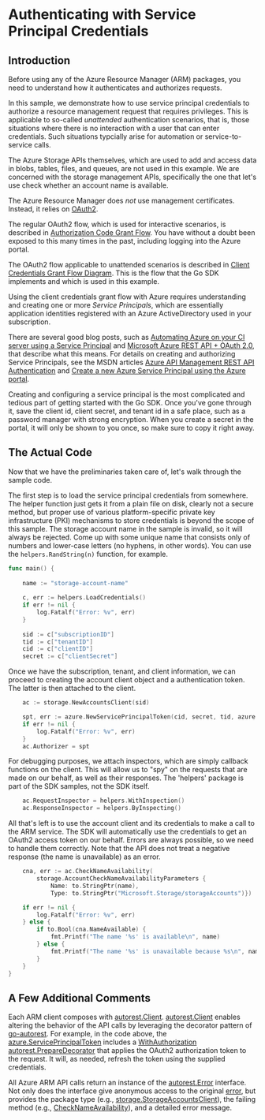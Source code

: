 # Authenticating with Service Principal Credentials

## Introduction

Before using any of the Azure Resource Manager (ARM) packages, you need to understand how it authenticates and
authorizes requests.

In this sample, we demonstrate how to use service principal credentials to authorize a resource management request that
requires privileges. This is applicable to so-called *unattended* authentication scenarios, that is, those situations
where there is no interaction with a user that can enter credentials. Such situations typcially arise for automation
or service-to-service calls.  

The Azure Storage APIs themselves, which are used to add and access data in blobs, tables, files, and queues,
are not used in this example. We are concerned with the storage management APIs, specifically the one that
let's use check whether an account name is available.

The Azure Resource Manager does *not* use management certificates. Instead, it relies on [OAuth2](http://oauth.net).

The regular OAuth2 flow, which is used for interactive scenarios, is described in
[Authorization Code Grant Flow](https://msdn.microsoft.com/en-us/library/azure/dn645543.aspx). You have without a doubt 
been exposed to this many times in the past, including logging into the Azure portal.

The OAuth2 flow applicable to unattended scenarios is described in [Client Credentials Grant Flow Diagram](https://msdn.microsoft.com/en-us/library/azure/dn645543.aspx). This is the flow that the Go SDK implements and which is used in this example.

Using the client credentials grant flow with Azure requires understanding and creating one or more *Service Principals*,
which are essentially application identities registered with an Azure ActiveDirectory used in your subscription. 

There are several good blog posts, such as
[Automating Azure on your CI server using a Service Principal](http://blog.davidebbo.com/2014/12/azure-service-principal.html)
and
[Microsoft Azure REST API + OAuth 2.0](https://ahmetalpbalkan.com/blog/azure-rest-api-with-oauth2/),
that describe what this means. For details on creating and authorizing Service Principals, see the MSDN articles
[Azure API Management REST API Authentication](https://msdn.microsoft.com/en-us/library/azure/5b13010a-d202-4af5-aabf-7ebc26800b3d)
and
[Create a new Azure Service Principal using the Azure portal](https://azure.microsoft.com/en-us/documentation/articles/resource-group-create-service-principal-portal/).

Creating and configuring a service principal is the most complicated and tedious part of getting started with the Go SDK.
Once you've gone through it, save the client id, client secret, and tenant id in a safe place, such as a password manager with strong encryption.
When you create a secret in the portal, it will only be shown to you once, so make sure to copy it right away. 

## The Actual Code

Now that we have the preliminaries taken care of, let's walk through the sample code.

The first step is to load the service principal credentials from somewhere. The helper function just gets it from
a plain file on disk, clearly not a secure method, but proper use of various platform-specific
private key infrastructure (PKI) mechanisms to store credentials is beyond the scope of this sample. The storage account 
name in the sample is invalid, so it will always be rejected. Come up with some unique name that consists only of numbers
and lower-case letters (no hyphens, in other words). You can use the `helpers.RandString(n)` function, for example. 

```go
func main() {
    
    name := "storage-account-name"
       
	c, err := helpers.LoadCredentials()
	if err != nil {
		log.Fatalf("Error: %v", err)
	}
    
    sid := c["subscriptionID"]
    tid := c["tenantID"]
    cid := c["clientID"]
    secret := c["clientSecret"]
```

Once we have the subscription, tenant, and client information, we can proceed to creating the account client object and
a authentication token. The latter is then attached to the client.
    
```go
	ac := storage.NewAccountsClient(sid)

	spt, err := azure.NewServicePrincipalToken(cid, secret, tid, azure.AzureResourceManagerScope)
	if err != nil {
		log.Fatalf("Error: %v", err)
	}
	ac.Authorizer = spt

```

For debugging purposes, we attach inspectors, which are simply callback functions on the client. This will allow us to "spy"
on the requests that are made on our behalf, as well as their responses. The 'helpers' package is part of the SDK samples, not
the SDK itself. 

```go
	ac.RequestInspector = helpers.WithInspection()
	ac.ResponseInspector = helpers.ByInspecting()
```

All that's left is to use the account client and its credentials to make a call to the ARM service. The SDK will automatically
use the credentials to get an OAuth2 access token on our behalf. Errors are always possible, so we need to handle them correctly.
Note that the API does not treat a negative response (the name is unavailable) as an error.

```go
	cna, err := ac.CheckNameAvailability(
		storage.AccountCheckNameAvailabilityParameters {
			Name: to.StringPtr(name),
			Type: to.StringPtr("Microsoft.Storage/storageAccounts")})

	if err != nil {
		log.Fatalf("Error: %v", err)
	} else {
		if to.Bool(cna.NameAvailable) {
			fmt.Printf("The name '%s' is available\n", name)
		} else {
			fmt.Printf("The name '%s' is unavailable because %s\n", name, to.String(cna.Message))
		}
	}
}
```

## A Few Additional Comments
 
Each ARM client composes with [autorest.Client](https://godoc.org/github.com/Azure/go-autorest/autorest#Client).
[autorest.Client](https://godoc.org/github.com/Azure/go-autorest/autorest#Client)
enables altering the behavior of the API calls by leveraging the decorator pattern of
[go-autorest](https://github.com/Azure/go-autorest). For example, in the code above, the
[azure.ServicePrincipalToken](https://godoc.org/github.com/Azure/go-autorest/autorest/azure#ServicePrincipalToken)
includes a
[WithAuthorization](https://godoc.org/github.com/Azure/go-autorest/autorest#Client.WithAuthorization)
[autorest.PrepareDecorator](https://godoc.org/github.com/Azure/go-autorest/autorest#PrepareDecorator)
that applies the OAuth2 authorization token to the request. It will, as needed, refresh the token
using the supplied credentials.

All Azure ARM API calls return an instance of the
[autorest.Error](https://godoc.org/github.com/Azure/go-autorest/autorest#Error) interface.
Not only does the interface give anonymous access to the original
[error](http://golang.org/ref/spec#Errors),
but provides the package type (e.g.,
[storage.StorageAccountsClient](https://godoc.org/github.com/Azure/azure-sdk-for-go/arm/storage#StorageAccountsClient)),
the failing method (e.g.,
[CheckNameAvailability](https://godoc.org/github.com/Azure/azure-sdk-for-go/arm/storage#StorageAccountsClient.CheckNameAvailability)),
and a detailed error message.
